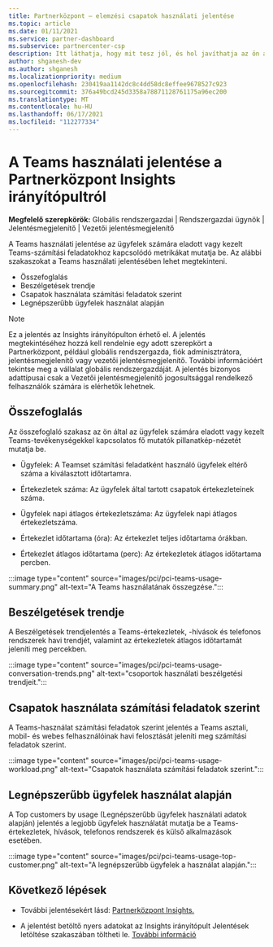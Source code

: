```yaml
---
title: Partnerközpont – elemzési csapatok használati jelentése
ms.topic: article
ms.date: 01/11/2021
ms.service: partner-dashboard
ms.subservice: partnercenter-csp
description: Itt láthatja, hogy mit tesz jól, és hol javíthatja az ön által az ügyfelek számára értékesíteni vagy felügyelni képes Teams-előfizetések használatát.
author: shganesh-dev
ms.author: shganesh
ms.localizationpriority: medium
ms.openlocfilehash: 230419aa1142dc8c4dd58dc8effee9678527c923
ms.sourcegitcommit: 376a49bcd245d3358a78871128761175a96ec200
ms.translationtype: MT
ms.contentlocale: hu-HU
ms.lasthandoff: 06/17/2021
ms.locfileid: "112277334"
---
```

# <a name="teams-usage-report-available-from-the-partner-center-insights-dashboard"></a>A Teams használati jelentése a Partnerközpont Insights irányítópultról

**Megfelelő szerepkörök:** Globális rendszergazdai | Rendszergazdai ügynök | Jelentésmegjelenítő | Vezetői jelentésmegjelenítő

A Teams használati jelentése az ügyfelek számára eladott vagy kezelt Teams-számítási feladatokhoz kapcsolódó metrikákat mutatja be. Az alábbi szakaszokat a Teams használati jelentésében lehet megtekinteni.

- Összefoglalás
- Beszélgetések trendje
- Csapatok használata számítási feladatok szerint
- Legnépszerűbb ügyfelek használat alapján

 > [!NOTE]
 > Ez a jelentés az Insights irányítópulton érhető el. A jelentés megtekintéséhez hozzá kell rendelnie egy adott szerepkört a Partnerközpont, például globális rendszergazda, fiók adminisztrátora, jelentésmegjelenítő vagy vezetői jelentésmegjelenítő. További információért tekintse meg a vállalat globális rendszergazdáját. A jelentés bizonyos adattípusai csak a Vezetői jelentésmegjelenítő jogosultsággal rendelkező felhasználók számára is elérhetők lehetnek.

## <a name="summary"></a>Összefoglalás

Az összefoglaló szakasz az ön által az ügyfelek számára eladott vagy kezelt Teams-tevékenységekkel kapcsolatos fő mutatók pillanatkép-nézetét mutatja be.  

- Ügyfelek: A Teamset számítási feladatként használó ügyfelek eltérő száma a kiválasztott időtartamra.

- Értekezletek száma: Az ügyfelek által tartott csapatok értekezleteinek száma.

- Ügyfelek napi átlagos értekezletszáma: Az ügyfelek napi átlagos értekezletszáma. 

- Értekezlet időtartama (óra): Az értekezlet teljes időtartama órákban. 

- Értekezlet átlagos időtartama (perc): Az értekezletek átlagos időtartama percben. 

:::image type="content" source="images/pci/pci-teams-usage-summary.png" alt-text="A Teams használatának összegzése.":::

## <a name="conversations-trend"></a>Beszélgetések trendje

A Beszélgetések trendjelentés a Teams-értekezletek, -hívások és telefonos rendszerek havi trendjét, valamint az értekezletek átlagos időtartamát jeleníti meg percekben.

:::image type="content" source="images/pci/pci-teams-usage-conversation-trends.png" alt-text="csoportok használati beszélgetési trendjeit.":::

## <a name="teams-usage-by-workloads"></a>Csapatok használata számítási feladatok szerint

A Teams-használat számítási feladatok szerint jelentés a Teams asztali, mobil- és webes felhasználóinak havi felosztását jeleníti meg számítási feladatok szerint.

:::image type="content" source="images/pci/pci-teams-usage-workload.png" alt-text="Csapatok használata számítási feladatok szerint.":::

## <a name="top-customers-by-usage"></a>Legnépszerűbb ügyfelek használat alapján

A Top customers by usage (Legnépszerűbb ügyfelek használati adatok alapján) jelentés a legjobb ügyfelek használatát mutatja be a Teams-értekezletek, hívások, telefonos rendszerek és külső alkalmazások esetében.

:::image type="content" source="images/pci/pci-teams-usage-top-customer.png" alt-text="A legnépszerűbb ügyfelek a használat alapján.":::

## <a name="next-steps"></a>Következő lépések

- További jelentésekért lásd: [Partnerközpont Insights.](partner-center-insights.md)

- A jelentést betöltő nyers adatokat az Insights irányítópult Jelentések letöltése szakaszában töltheti le. [További információ](pci-download-reports.md) 
